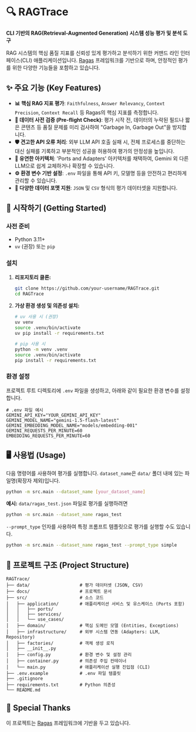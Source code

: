 # 🔍 RAGTrace

**CLI 기반의 RAG(Retrieval-Augmented Generation) 시스템 성능 평가 및 분석 도구**

RAG 시스템의 핵심 품질 지표를 신뢰성 있게 평가하고 분석하기 위한 커맨드 라인 인터페이스(CLI) 애플리케이션입니다. [Ragas](https://github.com/explodinggradients/ragas) 프레임워크를 기반으로 하며, 안정적인 평가를 위한 다양한 기능들을 포함하고 있습니다.

## ✨ 주요 기능 (Key Features)

-   **📊 핵심 RAG 지표 평가**: `Faithfulness`, `Answer Relevancy`, `Context Precision`, `Context Recall` 등 Ragas의 핵심 지표를 측정합니다.
-   **🔎 데이터 사전 검증 (Pre-flight Check)**: 평가 시작 전, 데이터의 누락된 필드나 짧은 콘텐츠 등 품질 문제를 미리 검사하여 "Garbage In, Garbage Out"을 방지합니다.
-   **🛡️ 견고한 API 오류 처리**: 외부 LLM API 호출 실패 시, 전체 프로세스를 중단하는 대신 실패를 기록하고 부분적인 성공을 허용하여 평가의 안정성을 높입니다.
-   **🔧 유연한 아키텍처**: 'Ports and Adapters' 아키텍처를 채택하여, Gemini 외 다른 LLM으로 쉽게 교체하거나 확장할 수 있습니다.
-   **⚙️ 환경 변수 기반 설정**: `.env` 파일을 통해 API 키, 모델명 등을 안전하고 편리하게 관리할 수 있습니다.
-   **📄 다양한 데이터 포맷 지원**: `JSON` 및 `CSV` 형식의 평가 데이터셋을 지원합니다.

## 🚀 시작하기 (Getting Started)

### 사전 준비

-   Python 3.11+
-   `uv` (권장) 또는 `pip`

### 설치

1.  **리포지토리 클론:**
    ```bash
    git clone https://github.com/your-username/RAGTrace.git
    cd RAGTrace
    ```

2.  **가상 환경 생성 및 의존성 설치:**
    ```bash
    # uv 사용 시 (권장)
    uv venv
    source .venv/bin/activate
    uv pip install -r requirements.txt

    # pip 사용 시
    python -m venv .venv
    source .venv/bin/activate
    pip install -r requirements.txt
    ```

### 환경 설정

프로젝트 루트 디렉토리에 `.env` 파일을 생성하고, 아래와 같이 필요한 환경 변수를 설정합니다.

```env
# .env 파일 예시
GEMINI_API_KEY="YOUR_GEMINI_API_KEY"
GEMINI_MODEL_NAME="gemini-1.5-flash-latest"
GEMINI_EMBEDDING_MODEL_NAME="models/embedding-001"
GEMINI_REQUESTS_PER_MINUTE=60
EMBEDDING_REQUESTS_PER_MINUTE=60
```

## 🖥️ 사용법 (Usage)

다음 명령어를 사용하여 평가를 실행합니다. `dataset_name`은 `data/` 폴더 내에 있는 파일명(확장자 제외)입니다.

```bash
python -m src.main --dataset_name [your_dataset_name]
```

**예시:** `data/ragas_test.json` 파일로 평가를 실행하려면

```bash
python -m src.main --dataset_name ragas_test
```

`--prompt_type` 인자를 사용하여 특정 프롬프트 템플릿으로 평가를 실행할 수도 있습니다.

```bash
python -m src.main --dataset_name ragas_test --prompt_type simple
```


## 📁 프로젝트 구조 (Project Structure)

```
RAGTrace/
├── data/                   # 평가 데이터셋 (JSON, CSV)
├── docs/                   # 프로젝트 문서
├── src/                    # 소스 코드
│   ├── application/        # 애플리케이션 서비스 및 유스케이스 (Ports 포함)
│   │   ├── ports/
│   │   ├── services/
│   │   └── use_cases/
│   ├── domain/             # 핵심 도메인 모델 (Entities, Exceptions)
│   ├── infrastructure/     # 외부 시스템 연동 (Adapters: LLM, Repository)
│   ├── factories/          # 객체 생성 로직
│   ├── __init__.py
│   ├── config.py           # 환경 변수 및 설정 관리
│   ├── container.py        # 의존성 주입 컨테이너
│   └── main.py             # 애플리케이션 실행 진입점 (CLI)
├── .env.example            # .env 파일 템플릿
├── .gitignore
├── requirements.txt        # Python 의존성
└── README.md
```

## 🙏 Special Thanks

이 프로젝트는 [Ragas](https://github.com/explodinggradients/ragas) 프레임워크에 기반을 두고 있습니다. 
